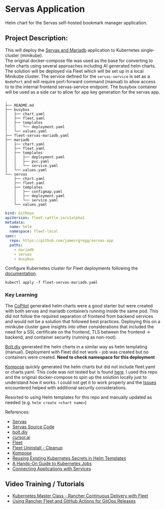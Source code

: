 # Servas Application
Helm chart for the Servas self-hosted bookmark manager application.



## Project Description:
This will deploy the [Servas and Mariadb](https://github.com/kubernetes/examples/tree/master/guestbook/) application to Kubernetes single-cluster (minikube).  
The original docker-compose file was used as the base for converting to helm charts using several approaches including AI generated helm charts.
The solution will be deployed via Fleet which will be set up in a local Minikube cluster.
The service defined for the `servas-service` is set as a `NodePort` and will require port-forward command (manual) to allow access to to the internal frontend servas-service endpoint.
The busybox container will be used as a side car to allow for app key generation for the servas app.

```
.
├── README.md
├── busybox
│   ├── chart.yaml
│   ├── fleet.yaml
│   ├── templates
│   │   └── deployment.yaml
│   └── values.yaml
├── fleet-servas-mariadb.yaml
├── mariadb
│   ├── chart.yaml
│   ├── fleet.yaml
│   ├── templates
│   │   ├── deployment.yaml
│   │   ├── pvc.yaml
│   │   └── service.yaml
│   └── values.yaml
└── servas
    ├── chart.yaml
    ├── fleet.yaml
    ├── templates
    │   ├── configmap.yaml
    │   ├── deployment.yaml
    │   └── service.yaml
    └── values.yaml

```

```yaml
kind: GitRepo
apiVersion: fleet.cattle.io/v1alpha1
metadata:
  name: helm
  namespace: fleet-local
spec:
  repo: https://github.com/jamesrgregg/servas-app
  paths:
    - mariadb
    - servas
    - busybox
```
Configure Kubernetes cluster for Fleet deployments following the [documentation](https://fleet.rancher.io/quickstart).

`kubectl apply -f fleet-servas-mariadb.yaml`

### Key Learning
The [CoPilot](https://github.com/copilot/c/5018258b-fc27-4342-bd8c-73b6d95ccc54) generated helm charts were a good starter but were created with both servas and mariadb containers running inside the same pod.  This did not follow the required separation of frontend from backend services and would not be a solution that followed best practices.  Deploying this on a minikube cluster gave insights into other considerations that included the need for a SSL certificate on the frontend, TLS between the frontend -> backend, and container security (running as non-root).

[Bolt.diy](https://github.com/stackblitz-labs/bolt.diy) generated the helm charts in a similar way as helm templating (manual).  Deployment with Fleet did not work - job was created but no containers were created.  **Need to check namespace for this deployment**  

[Kompose](https://kompose.io) quickly generated the helm charts but did not include fleet.yaml or charts.yaml.  This code was not tested but is found [here](https://github.com/jamesrgregg/kompose2helm).  I used this repo and the original docker-compose to spin up the solution locally just to understand how it works.  I could not get it to work properly and the [Issues](https://github.com/jamesrgregg/kompose2helm/blob/main/servas-app/README.md) encountered helped with additional security considerations.

Resorted to using Helm templates for this repo and manually updated as needed (e.g. `helm create <chart name>`)


References: 
- [Servas](https://servas.app/)
- [Servas Source Code](https://github.com/beromir/Servas)
- [bolt.diy](https://github.com/stackblitz-labs/bolt.diy)
- [cursor.ai](https://www.cursor.com/)
- [Fleet](https://fleet.rancher.io/quickstart)
- [Fleet Uninstall - Cleanup](https://fleet.rancher.io/uninstall)
- [Kompose](https://kompose.io)
- [Reusing Existing Kubernetes Secrets in Helm Templates](https://blog.cloudcover.ch/posts/reusing-existing-kubernetes-secrets-in-helm-templates/)
- [A Hands-On Guide to Kubernetes Jobs ](https://medium.com/@muppedaanvesh/a-hand-on-guide-to-kubernetes-jobs-%EF%B8%8F-aa2edbb061ea)
- [Connecting Applications with Services](https://kubernetes.io/docs/tutorials/services/connect-applications-service/)

## Video Training / Tutorials
 - [Kubernetes Master Class - Rancher Continuous Delivery with Fleet](https://www.youtube.com/watch?v=lNeX_PxnzLM&t=15s)
 - [Using Rancher Fleet and GitHub Actions for GitOps Releases](https://www.youtube.com/watch?v=kagSBoInW6g&t=556s)